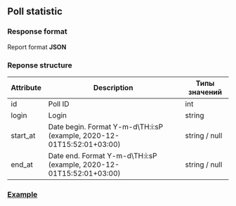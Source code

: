## Poll statistic
### Response format
Report format **JSON**
### Reponse structure
| Attribute | Description                                                           | Типы значений |
|-----------|-----------------------------------------------------------------------|---------------|
| id        | Poll ID                                                               | int           |
| login     | Login                                                                 | string        |
| start_at  | Date begin. Format Y-m-d\TH:i:sP (example, 2020-12-01T15:52:01+03:00) | string / null |
| end_at    | Date end. Format Y-m-d\TH:i:sP (example, 2020-12-01T15:52:01+03:00)  | string / null |

### [Example](https://github.com/cleverlms/integration-docs/blob/main/examples/v2/poll/poll-statistic.json)